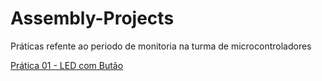 # Assembly-Projects

Práticas refente ao periodo de monitoria na turma de microcontroladores

<a href=“https://github.com/guilhermelopeseng/Projetos-Assembly/tree/main/led_button“>Prática 01 - LED com Butão</a>
